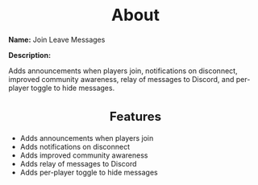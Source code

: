 <h1 style="text-align:center; font-size:2rem; font-weight:bold;">About</h1>

**Name:**
Join Leave Messages

**Description:**

Adds announcements when players join, notifications on disconnect, improved community awareness, relay of messages to Discord, and per-player toggle to hide messages.

<h2 style="text-align:center; font-size:1.5rem; font-weight:bold;">Features</h2>

- Adds announcements when players join
- Adds notifications on disconnect
- Adds improved community awareness
- Adds relay of messages to Discord
- Adds per-player toggle to hide messages

